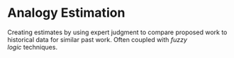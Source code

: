 # Analogy Estimation


Creating estimates by using expert judgment to compare proposed work to
historical data for similar past work. Often coupled with *fuzzy
logic* techniques.

